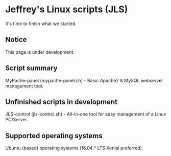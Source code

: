 # Jeffrey's Linux scripts (JLS)
It's time to finish what we started.

## Notice
This page is under development.

## Script summary
MyPache-panel (mypache-panel.sh) - Basic Apache2 & MySQL webserver management tool.

## Unfinished scripts in development
JLS-control (jls-control.sh) - All-in-one tool for easy management of a Linux PC/Server.

## Supported operating systems
Ubuntu (based) operating systems (16.04.* LTS Xenial preferred)
